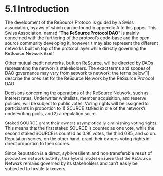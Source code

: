 # 5.1 Introduction

The development of the ReSource Protocol is guided by a Swiss association, bylaws of which can be found in appendix A to this paper. This Swiss Association, named “**The ReSource Protocol DAO**” is mainly concerned with the furthering of the protocol’s code-base and the open-source community developing it, however it may also represent the different networks built on top of the protocol layer while directly governing the ReSource Network itself.

Other mutual credit networks, built on ReSource, will be directed by DAOs representing the network’s stakeholders. The exact terms and scopes of DAO governance may vary from network to network; the terms below\[1] describe the ones set for the ReSource Network by the ReSource Protocol DAO.

Decisions concerning the operations of the ReSource Network, such as interest rates, Underwriter whitelists, member acquisition, and reserve policies, will be subject to public votes. Voting rights will be assigned to participants in proportion to 1) SOURCE staked in one of the network’s underwriting pools, and 2) a reputation score.

Staked SOURCE grant their owners asymptotically diminishing voting rights. This means that the first staked SOURCE is counted as one vote, while the second staked SOURCE is counted as 0.90 votes, the third 0.85, and so on. Reputation scores, on the other hand, grant their owners voting rights in direct proportion to their scores.

Since Reputation is a direct, sybil-resilient, and non-transferable result of productive network activity, this hybrid model ensures that the ReSource Network remains governed by its stakeholders and can’t easily be subjected to hostile takeovers.

&#x20;
